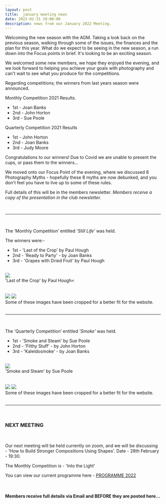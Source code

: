 ```yaml
---
layout: post
title:  january meeting news
date: 2022-02-31 19:00:00
description: news from our January 2022 Meeting.
---
```


Welcoming the new season with the AGM. Taking a look back on the previous season, walking through some of the issues, the finances and the plan for this year.
What do we expect to be seeing in the new season, a run down into the Focus points in brief. It's looking to be an exciting season.

We welcomed some new members, we hope they enjoyed the evening, and we look forward to helping you achieve your goals with photography and can't wait to see what you produce for the competitions.

Regarding competitions; the winners from last years season were announced.

Monthly Competition 2021 Results.
<ul>
    <li>1st - Joan Banks</li>
    <li>2nd - John Horton</li>
    <li>3rd - Sue Poole</li>
</ul>

Quarterly Competition 2021 Results
<ul>
    <li>1st - John Horton</li>
    <li>2nd - Joan Banks</li>
    <li>3rd - Judy Moore</li>
</ul>

Congratulations to our winners! Due to Covid we are unable to present the cups, or pass them to the winners...

We moved onto our Focus Point of the evening, where we discussed 8 Photography Myths - hopefully these 8 myths are now debunked, and you don't feel you have to live up to some of these rules.

Full details of this will be in the members newsletter.
*Members receive a copy of the presentation in the club newsletter.*

<br>

<hr>

<br>

The ‘Monthly Competition’ entitled *'Still Life'* was held.

The winners were:-

<ul>
	<li>1st - 'Last of the Crop' by Paul Hough</li>
	<li>2nd - 'Ready to Party' - by Joan Banks</li>
	<li>3rd - 'Grapes with Dried Fruit' by Paul Hough</li>
</ul>

<br>

<div class="img_row">
	<img class="col three" src="{{ site.baseurl }}/assets/img/Jan22_Monthly/02 - Last of the crop.jpg">
</div>
<div class="col three caption">
	'Last of the Crop' by Paul Hough<
</div>

<br>
<br>

<div class="img_row">
	<img class="col two" src="{{ site.baseurl }}/assets/img/Jan22_Monthly/01 - Ready to Party.jpg">
	<img class="col one" src="{{ site.baseurl }}/assets/img/Jan22_Monthly/13 - Grapes with dried fruit.jpg">
</div>
<!-- <div class="img_row_sm">
	<img class="col three" src="{{ site.baseurl }}/assets/img/May21_Monthly/16 - Tree Lines.jpg">
</div> -->

<div class="col three caption">
	Some of these images have been cropped for a better fit for the website.
</div>

<br>

<hr>

<br>

The 'Quarterly Competition’ entitled *'Smoke'* was held.

<ul>
	<li>1st - 'Smoke and Steam' by Sue Poole</li>
	<li>2nd - 'Filthy Stuff' - by John Horton</li>
	<li>3rd - 'Kaleidosmoke' - by Joan Banks</li>
</ul>

<br>

<div class="img_row">
	<img class="col three" src="{{ site.baseurl }}/assets/img/Jan22_Quarterly/07 - Smoke and Steam.jpg">
</div>
<div class="col three caption">
	'Smoke and Steam' by Sue Poole
</div>

<br>
<br>

<div class="img_row">
	<img class="col two" src="{{ site.baseurl }}/assets/img/Jan22_Quarterly/08 - Filthy Stuff.jpg">
	<img class="col one" src="{{ site.baseurl }}/assets/img/Jan22_Quarterly/06 - Kaleidosmoke.jpg">
</div>
<!-- <div class="img_row_sm">
	<img class="col three" src="{{ site.baseurl }}/assets/img/May21_Monthly/16 - Tree Lines.jpg">
</div> -->

<div class="col three caption">
	Some of these images have been cropped for a better fit for the website.
</div>

<br>

<hr>

<br>


### NEXT MEETING
<br>

Our next meeting will be held currently on zoom, and we will be discussing - 'How to Build Stronger Compositions Using Shapes'.
Date - 28th February - 19:30.

The Monthly Competition is - 'Into the Light'


You can view our current programme here - <a href="{{ site.baseurl }}/programme/2020-12-16-Forward-Programme-2022">PROGRAMME 2022</a>

<br>

#### Members receive full details via Email and BEFORE they are posted here...